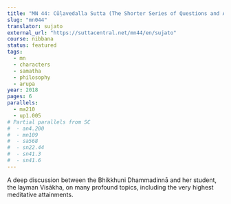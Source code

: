 ```yaml
---
title: "MN 44: Cūḷavedalla Sutta (The Shorter Series of Questions and Answers)"
slug: "mn044"
translator: sujato
external_url: "https://suttacentral.net/mn44/en/sujato"
course: nibbana
status: featured
tags:
  - mn
  - characters
  - samatha
  - philosophy
  - arupa
year: 2018
pages: 6
parallels:
  - ma210
  - up1.005
# Partial parallels from SC
#  - an4.200
#  - mn109
#  - sa568
#  - sn22.44
#  - sn41.3
#  - sn41.6
---
```


A deep discussion between the Bhikkhuni Dhammadinnā and her student, the layman Visākha, on many profound topics, including the very highest meditative attainments.
